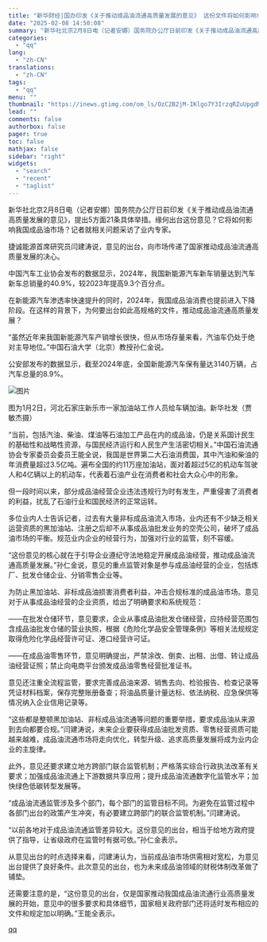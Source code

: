 ```yaml
---
title: "新华财经|国办印发《关于推动成品油流通高质量发展的意见》 这份文件将如何影响市场？"
date: "2025-02-08 14:50:08"
summary: "新华社北京2月8日电（记者安娜）国务院办公厅日前印发《关于推动成品油流通高质量发展的意见》，提出..."
categories:
  - "qq"
lang:
  - "zh-CN"
translations:
  - "zh-CN"
tags:
  - "qq"
menu: ""
thumbnail: "https://inews.gtimg.com/om_ls/OzC2B2jM-IKlgo7Y3IrzqRZuUpgdMyv2bZ52u9MM59MIoAA_640360/0"
lead: ""
comments: false
authorbox: false
pager: true
toc: false
mathjax: false
sidebar: "right"
widgets:
  - "search"
  - "recent"
  - "taglist"
---
```


新华社北京2月8日电（记者安娜）国务院办公厅日前印发《关于推动成品油流通高质量发展的意见》，提出5方面21条具体举措。缘何出台这份意见？它将如何影响我国成品油市场？记者就相关问题采访了业内专家。

捷诚能源首席研究员闫建涛说，意见的出台，向市场传递了国家推动成品油流通高质量发展的决心。

中国汽车工业协会发布的数据显示，2024年，我国新能源汽车新车销量达到汽车新车总销量的40.9%，较2023年提高9.3个百分点。

在新能源汽车渗透率快速提升的同时，2024年，我国成品油消费也提前进入下降阶段。在这样的背景下，为何要出台如此高规格的文件，推动成品油流通高质量发展？

“虽然近年来我国新能源汽车产销增长很快，但从市场存量来看，汽油车仍处于绝对主导地位。”中国石油大学（北京）教授孙仁金说。

公安部发布的数据显示，截至2024年底，全国新能源汽车保有量达3140万辆，占汽车总量的8.9%。

![图片](https://inews.gtimg.com/om_bt/O--eDJUb_GR-xQzMfGvuNfeOOcJFTCJ4pwskSy-wmkI3sAA/641)

图为1月2日，河北石家庄新乐市一家加油站工作人员给车辆加油。新华社发（贾敏杰摄）

“当前，包括汽油、柴油、煤油等石油加工产品在内的成品油，仍是关系国计民生的基础性和战略性资源，与国民经济运行和人民生产生活密切相关。”中国石油流通协会专家委员会委员王能全说，我国是世界第二大石油消费国，其中汽油和柴油的年消费量超过3.5亿吨。遍布全国的约11万座加油站，面对着超过5亿的机动车驾驶人和4亿辆以上的机动车，代表着石油产业在消费者和社会大众心中的形象。

但一段时间以来，部分成品油经营企业违法违规行为时有发生，严重侵害了消费者的利益，扰乱了石油行业和国民经济的正常运转。

多位业内人士告诉记者，过去有大量非标成品油流入市场，业内还有不少缺乏相关运营资质的黑加油站、注册之后却不从事成品油批发业务的空壳公司，破坏了成品油市场的平衡。规范业内企业的经营行为，加强对行业的监管，刻不容缓。

“这份意见的核心就在于引导企业遵纪守法地稳定开展成品油经营，推动成品油流通高质量发展。”孙仁金说，意见的重点监管对象是参与成品油经营的企业，包括炼厂、批发仓储企业、分销零售企业等。

为防止黑加油站、非标成品油损害消费者利益，冲击合规标准的成品油市场。意见对于从事成品油经营的企业资质，给出了明确要求和系统规范：

——在批发仓储环节，意见要求，企业从事成品油批发仓储经营，应持经营范围包含成品油批发仓储的营业执照，根据《危险化学品安全管理条例》等相关法规规定取得危险化学品经营许可证、港口经营许可证。

——在成品油零售环节，意见明确提出，严禁涂改、倒卖、出租、出借、转让成品油经营证照；禁止向电商平台颁发成品油零售经营批准证书。

意见还注重全流程监管，要求完善成品油来源、销售去向、检验报告、检查记录等凭证材料档案，保存完整账册备查；将油品质量计量达标、依法纳税、应急保供等情况纳入企业信用记录等。

“这些都是整顿黑加油站、非标成品油流通等问题的重要举措，要求成品油从来源到去向都要合规。”闫建涛说，未来企业要获得成品油批发资质、零售经营资质可能越来越难，成品油流通市场将走向优化，转型升级、追求高质量发展将成为业内企业的主旋律。

此外，意见还要求建立地方跨部门联合监管机制；严格落实综合行政执法改革有关要求；加强成品油流通上下游数据共享应用；提升成品油流通数字化监管水平；加快绿色低碳转型发展等。

“成品油流通监管涉及多个部门，每个部门的监管目标不同。为避免在监管过程中各部门出台的政策产生冲突，有必要建立跨部门的联合监管机制。”闫建涛说。

“以前各地对于成品油流通监管差异较大。这份意见的出台，相当于给地方政府提供了指导，让省级政府在监管时有据可依。”孙仁金表示。

从意见出台的时点选择来看，闫建涛认为，当前成品油市场供需相对宽松，为意见出台提供了良好条件。此次意见的出台，也为未来成品油领域的财税体制改革做了铺垫。

还需要注意的是，“这份意见的出台，仅是国家推动我国成品油流通行业高质量发展的开始，意见中的很多要求和具体细节，国家相关政府部门还将适时发布相应的文件和规定加以明确。”王能全表示。

[qq](https://new.qq.com/rain/a/20250208A04V6V00)
